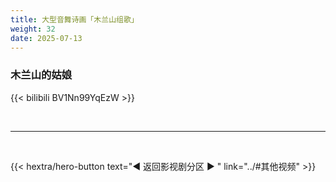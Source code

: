 ```yaml
---
title: 大型音舞诗画「木兰山组歌」
weight: 32
date: 2025-07-13
---
```



### 木兰山的姑娘

{{< bilibili BV1Nn99YqEzW >}}

<br>
<hr>
<br>

{{< hextra/hero-button text="◀ 返回影视剧分区 ▶ " link="../#其他视频" >}}

